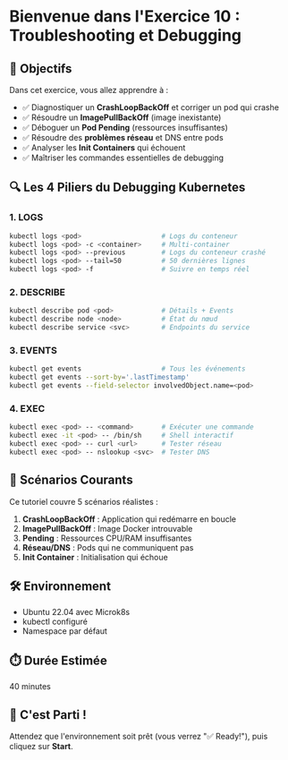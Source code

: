 # Bienvenue dans l'Exercice 10 : Troubleshooting et Debugging

## 🎯 Objectifs

Dans cet exercice, vous allez apprendre à :

- ✅ Diagnostiquer un **CrashLoopBackOff** et corriger un pod qui crashe
- ✅ Résoudre un **ImagePullBackOff** (image inexistante)
- ✅ Déboguer un **Pod Pending** (ressources insuffisantes)
- ✅ Résoudre des **problèmes réseau** et DNS entre pods
- ✅ Analyser les **Init Containers** qui échouent
- ✅ Maîtriser les commandes essentielles de debugging

## 🔍 Les 4 Piliers du Debugging Kubernetes

### 1. LOGS
```bash
kubectl logs <pod>                    # Logs du conteneur
kubectl logs <pod> -c <container>     # Multi-container
kubectl logs <pod> --previous         # Logs du conteneur crashé
kubectl logs <pod> --tail=50          # 50 dernières lignes
kubectl logs <pod> -f                 # Suivre en temps réel
```

### 2. DESCRIBE
```bash
kubectl describe pod <pod>            # Détails + Events
kubectl describe node <node>          # État du nœud
kubectl describe service <svc>        # Endpoints du service
```

### 3. EVENTS
```bash
kubectl get events                    # Tous les événements
kubectl get events --sort-by='.lastTimestamp'
kubectl get events --field-selector involvedObject.name=<pod>
```

### 4. EXEC
```bash
kubectl exec <pod> -- <command>       # Exécuter une commande
kubectl exec -it <pod> -- /bin/sh     # Shell interactif
kubectl exec <pod> -- curl <url>      # Tester réseau
kubectl exec <pod> -- nslookup <svc>  # Tester DNS
```

## 🚨 Scénarios Courants

Ce tutoriel couvre 5 scénarios réalistes :

1. **CrashLoopBackOff** : Application qui redémarre en boucle
2. **ImagePullBackOff** : Image Docker introuvable
3. **Pending** : Ressources CPU/RAM insuffisantes
4. **Réseau/DNS** : Pods qui ne communiquent pas
5. **Init Container** : Initialisation qui échoue

## 🛠️ Environnement

- Ubuntu 22.04 avec Microk8s
- kubectl configuré
- Namespace par défaut

## ⏱️ Durée Estimée

40 minutes

## 🚀 C'est Parti !

Attendez que l'environnement soit prêt (vous verrez "✅ Ready!"), puis cliquez sur **Start**.
